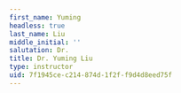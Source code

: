 ```yaml
---
first_name: Yuming
headless: true
last_name: Liu
middle_initial: ''
salutation: Dr.
title: Dr. Yuming Liu
type: instructor
uid: 7f1945ce-c214-874d-1f2f-f9d4d8eed75f
---
```

